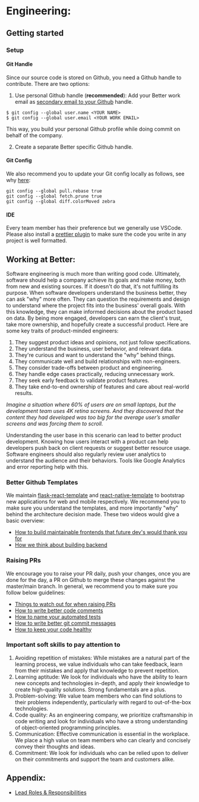 # Engineering:
## Getting started
### Setup

#### Git Handle
Since our source code is stored on Github, you need a Github handle to contribute. There are two options:

1. Use personal Github handle (**recommended**): Add your Better work email as [secondary email to your Github](https://docs.github.com/en/account-and-profile/setting-up-and-managing-your-github-user-account/managing-email-preferences/adding-an-email-address-to-your-github-account) handle.

```
$ git config --global user.name <YOUR NAME>
$ git config --global user.email <YOUR WORK EMAIL>
```

This way, you build your personal Github profile while doing commit on behalf of the company.

2. Create a separate Better specific Github handle.

#### Git Config
We also recommend you to update your Git config locally as follows, see why [here](https://spin.atomicobject.com/git-configurations-default):

```
git config --global pull.rebase true
git config --global fetch.prune true
git config --global diff.colorMoved zebra
```

####  IDE
Every team member has their preference but we generally use VSCode. Please also install a [prettier plugin](https://marketplace.visualstudio.com/items?itemName=esbenp.prettier-vscode) to make sure the code you write in any project is well formatted.

## Working at Better:
Software engineering is much more than writing good code. Ultimately, software should help a company achieve its goals and make money, both from new and existing sources. If it doesn't do that, it's not fulfilling its purpose. When software developers understand the business better, they can ask "why" more often. They can question the requirements and design to understand where the project fits into the business' overall goals. With this knowledge, they can make informed decisions about the product based on data. By being more engaged, developers can earn the client's trust, take more ownership, and hopefully create a successful product. Here are some key traits of product-minded engineers:

1. They suggest product ideas and opinions, not just follow specifications.
2. They understand the business, user behavior, and relevant data.
3. They're curious and want to understand the "why" behind things.
4. They communicate well and build relationships with non-engineers.
5. They consider trade-offs between product and engineering.
6. They handle edge cases practically, reducing unnecessary work.
7. They seek early feedback to validate product features.
8. They take end-to-end ownership of features and care about real-world results.

_Imagine a situation where 60% of users are on small laptops, but the development team uses 4K retina screens. And they discovered that the content they had developed was too big for the average user’s smaller screens and was forcing them to scroll._

Understanding the user base in this scenario can lead to better product development. Knowing how users interact with a product can help developers push back on client requests or suggest better resource usage. Software engineers should also regularly review user analytics to understand the audience and their behaviors. Tools like Google Analytics and error reporting help with this.

### Better Github Templates
We maintain [flask-react-template](github.com/jalantechnologies/flask-react-template) and [react-native-template](https://github.com/jalantechnologies/react-native-template) to bootstrap new applications for web and mobile respectively. We recommend you to make sure you understand the templates, and more importantly "why" behind the architecture decision made. These two videos would give a basic overview:
- [How to build maintainable frontends that future dev's would thank you for](https://www.loom.com/share/c4352f7c0be949e8bc0377dbcba15daa)
- [How we think about building backend](https://www.loom.com/share/e51d50cd8bec4851a2a8718bdc6e34d5)

###  Raising PRs
We encourage you to raise your PR daily, push your changes, once you are done for the day, a PR on Github to merge these changes against the master/main branch. In general, we recommend you to make sure you follow below guidelines:

- [Things to watch out for when raising PRs](/engineering/pr-etiquette)
- [How to write better code comments](https://dev.to/adammc331/todo-write-a-better-comment-4c8c)
- [How to name your automated tests](https://markus.oberlehner.net/blog/naming-your-unit-tests-it-should-vs-given-when-then/)
- [How to write better git commit messages](https://gist.github.com/joshbuchea/6f47e86d2510bce28f8e7f42ae84c716)
- [How to keep your code healthy](https://medium.com/@learnstuff.io/broken-window-theory-in-software-development-bef627a1ce99)


### Important soft skills to pay attention to
1.  Avoiding repetition of mistakes: While mistakes are a natural part of the learning process, we value individuals who can take feedback, learn from their mistakes and apply that knowledge to prevent repetition.
2.  Learning aptitude: We look for individuals who have the ability to learn new concepts and technologies in-depth, and apply their knowledge to create high-quality solutions. Strong fundamentals are a plus.
3.  Problem-solving: We value team members who can find solutions to their problems independently, particularly with regard to out-of-the-box technologies.
4.  Code quality: As an engineering company, we prioritize craftsmanship in code writing and look for individuals who have a strong understanding of object-oriented programming principles.
5.  Communication: Effective communication is essential in the workplace. We place a high value on team members who can clearly and concisely convey their thoughts and ideas.
6.  Commitment: We look for individuals who can be relied upon to deliver on their commitments and support the team and customers alike.

## Appendix:
- [Lead Roles & Responsibilities](/engineering/lead)
